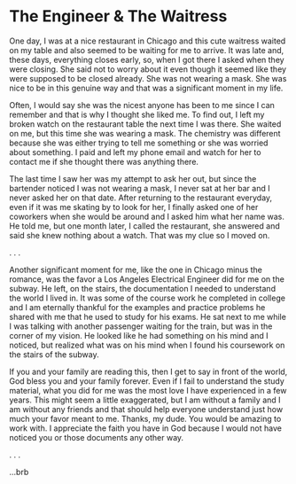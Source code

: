 # The Engineer & The Waitress

One day, I was at a nice restaurant in Chicago and this cute waitress waited on my table and also seemed to be waiting for me to arrive. It was late and, these days, everything closes early, so, when I got there I asked when they were closing. She said not to worry about it even though it seemed like they were supposed to be closed already. She was not wearing a mask. She was nice to be in this genuine way and that was a significant moment in my life.

Often, I would say she was the nicest anyone has been to me since I can remember and that is why I thought she liked me. To find out, I left my broken watch on the restaurant table the next time I was there. She waited on me, but this time she was wearing a mask. The chemistry was different because she was either trying to tell me something or she was worried about something. I paid and left my phone email and watch for her to contact me if she thought there was anything there.

The last time I saw her was my attempt to ask her out, but since the bartender noticed I was not wearing a mask, I never sat at her bar and I never asked her on that date. After returning to the restaurant everyday, even if it was me skating by to look for her, I finally asked one of her coworkers when she would be around and I asked him what her name was. He told me, but one month later, I called the restaurant, she answered and said she knew nothing about a watch. That was my clue so I moved on.

. . .

Another significant moment for me, like the one in Chicago minus the romance, was the favor a Los Angeles Electrical Engineer did for me on the subway. He left, on the stairs, the documentation I needed to understand the world I lived in. It was some of the course work he completed in college and I am eternally thankful for the examples and practice problems he shared with me that he used to study for his exams. He sat next to me while I was talking with another passenger waiting for the train, but was in the corner of my vision. He looked like he had something on his mind and I noticed, but realized what was on his mind when I found his coursework on the stairs of the subway.

If you and your family are reading this, then I get to say in front of the world, God bless you and your family forever. Even if I fail to understand the study material, what you did for me was the most love I have experienced in a few years. This might seem a little exaggerated, but I am without a family and I am without any friends and that should help everyone understand just how much your favor meant to me. Thanks, my dude. You would be amazing to work with. I appreciate the faith you have in God because I would not have noticed you or those documents any other way.

. . .

...brb
